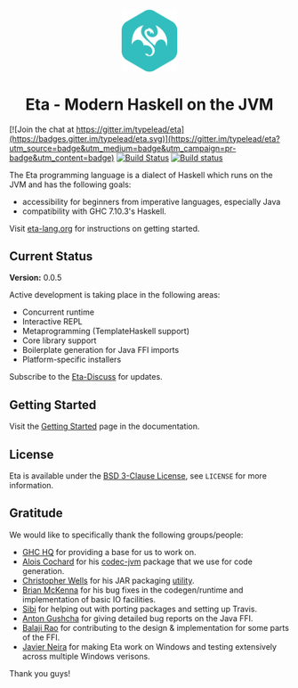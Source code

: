 <p align="center">
  <img src="./eta_logo.png" alt="Eta logo" width="20%" />
</p>



<h1 align="center">Eta - Modern Haskell on the JVM</h1>

[![Join the chat at https://gitter.im/typelead/eta](https://badges.gitter.im/typelead/eta.svg)](https://gitter.im/typelead/eta?utm_source=badge&utm_medium=badge&utm_campaign=pr-badge&utm_content=badge)
[![Build Status](https://travis-ci.org/typelead/eta.svg?branch=master)](https://travis-ci.org/typelead/eta)
[![Build status](https://ci.appveyor.com/api/projects/status/walb8x0befptf86j?svg=true)](https://ci.appveyor.com/project/typelead/eta)


The Eta programming language is a dialect of Haskell which runs on the JVM and has 
the following goals:

- accessibility for beginners from imperative languages, especially Java
- compatibility with GHC 7.10.3's Haskell.

Visit [eta-lang.org](http://eta-lang.org) for instructions on getting started.

## Current Status
**Version:** 0.0.5

Active development is taking place in the following areas:

- Concurrent runtime
- Interactive REPL
- Metaprogramming (TemplateHaskell support)
- Core library support
- Boilerplate generation for Java FFI imports
- Platform-specific installers

Subscribe to the [Eta-Discuss](https://groups.google.com/forum/#!forum/eta-discuss)
for updates.

## Getting Started

Visit the [Getting Started](http://eta-lang.org/docs/html/getting-started.html) page
in the documentation.

## License

Eta is available under the 
[BSD 3-Clause License](https://opensource.org/licenses/BSD-3-Clause), see `LICENSE`
for more information.

## Gratitude

We would like to specifically thank the following groups/people:
- [GHC HQ](https://ghc.haskell.org/trac/ghc/wiki/TeamGHC) for providing a base for us to work on.
- [Alois Cochard](https://github.com/aloiscochard) for his [codec-jvm](https://github.com/aloiscochard/codec-jvm) package that we use for code generation.
- [Christopher Wells](https://github.com/ExcaliburZero) for his JAR packaging [utility](https://github.com/ExcaliburZero/zip-jar-haskell).
- [Brian McKenna](https://github.com/puffnfresh) for his bug fixes in the codegen/runtime and implementation of basic IO facilities.
- [Sibi](https://github.com/psibi) for helping out with porting packages and setting up Travis.
- [Anton Gushcha](https://github.com/NCrashed) for giving detailed bug reports on the Java FFI.
- [Balaji Rao](https://github.com/balajirrao) for contributing to the design & implementation for some parts of the FFI.
- [Javier Neira](https://github.com/jneira) for making Eta work on Windows and 
  testing extensively across multiple Windows verisons.

Thank you guys!
